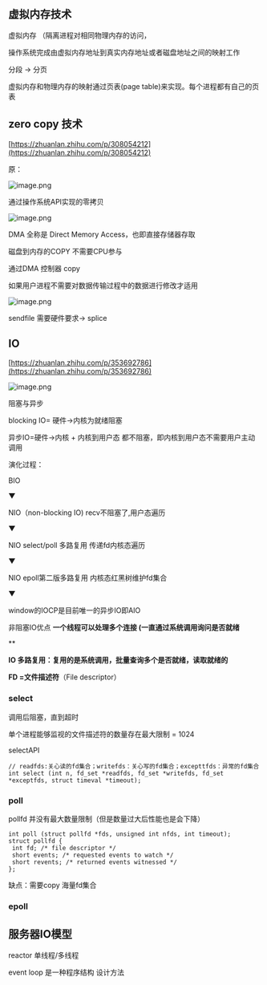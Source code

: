 ## 虚拟内存技术

虚拟内存 （隔离进程对相同物理内存的访问，

操作系统完成由虚拟内存地址到真实内存地址或者磁盘地址之间的映射工作

分段 -> 分页

虚拟内存和物理内存的映射通过页表(page table)来实现。每个进程都有自己的页表

## zero copy 技术
[https://zhuanlan.zhihu.com/p/308054212](https://zhuanlan.zhihu.com/p/308054212)

原：

![image.png](1615797422633-df1836cf-1708-46d9-b86a-915675d2dbd3.png)

通过操作系统API实现的零拷贝

![image.png](1615797437115-80a2c18b-d7d6-4c0f-8309-3bfc1c446ffa.png)

DMA 全称是 Direct Memory Access，也即直接存储器存取

磁盘到内存的COPY 不需要CPU参与

通过DMA 控制器 copy

如果用户进程不需要对数据传输过程中的数据进行修改才适用

![image.png](1615798144099-3cbe9758-5f1a-436b-b362-9dfedeb13e9b.png)

sendfile 需要硬件要求-> splice

## IO

[https://zhuanlan.zhihu.com/p/353692786](https://zhuanlan.zhihu.com/p/353692786)

![image.png](1625810460910-86883518-b074-4dba-a92b-baa457c2d5eb.png)

阻塞与异步

blocking IO= 硬件->内核为就绪阻塞

异步IO=硬件->内核 + 内核到用户态 都不阻塞，即内核到用户态不需要用户主动调用

演化过程：

BIO

▼

NIO（non-blocking IO) recv不阻塞了,用户态遍历

▼

NIO select/poll 多路复用 传递fd内核态遍历

▼

NIO epoll第二版多路复用 内核态红黑树维护fd集合

▼

window的IOCP是目前唯一的异步IO即AIO

非阻塞IO优点 **一个线程可以处理多个连接 (一直通过系统调用询问是否就绪**

**

**IO 多路复用：复用的是系统调用，批量查询多个是否就绪，读取就绪的**

**FD =文件描述符**（File descriptor）

### select
调用后阻塞，直到超时

单个进程能够监视的文件描述符的数量存在最大限制 = 1024

selectAPI
```
// readfds:关心读的fd集合；writefds：关心写的fd集合；excepttfds：异常的fd集合
int select (int n, fd_set *readfds, fd_set *writefds, fd_set *exceptfds, struct timeval *timeout);
```

### poll
pollfd 并没有最大数量限制（但是数量过大后性能也是会下降）

```
int poll (struct pollfd *fds, unsigned int nfds, int timeout);
struct pollfd {
 int fd; /* file descriptor */
 short events; /* requested events to watch */
 short revents; /* returned events witnessed */
};
```

缺点：需要copy 海量fd集合

### epoll

## 服务器IO模型
reactor 单线程/多线程

event loop 是一种程序结构 设计方法